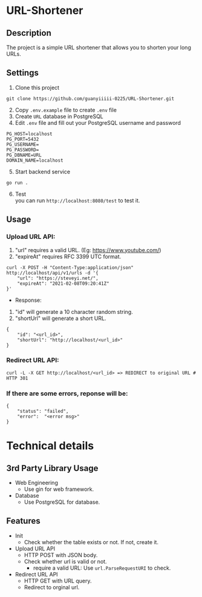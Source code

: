 # URL-Shortener
## Description
The project is a simple URL shortener that allows you to shorten your long URLs.
## Settings
1. Clone this project<br>
```
git clone https://github.com/guanyiiiii-0225/URL-Shortener.git
```
2. Copy `.env.example` file to create `.env` file
3. Create `URL` database in PostgreSQL
4. Edit `.env` file and fill out your PostgreSQL username and password<br>
```
PG_HOST=localhost
PG_PORT=5432
PG_USERNAME=
PG_PASSWORD=
PG_DBNAME=URL
DOMAIN_NAME=localhost
```
5. Start backend service<br>
```
go run .
```
6. Test<br>
you can run `http://localhost:8080/test` to test it.
## Usage
### Upload URL API:
1. "url" requires a valid URL. (Eg: https://www.youtube.com/)
2. "expireAt" requires RFC 3399 UTC format.
```
curl -X POST -H "Content-Type:application/json" http://localhost/api/v1/urls -d '{
    "url": "https://steveyi.net/",
    "expireAt": "2021-02-08T09:20:41Z"
}'
```
+ Response:
1. "id" will generate a 10 character random string.
2. "shortUrl" will generate a short URL.
```
{
    "id": "<url_id>",
    "shortUrl": "http://localhost/<url_id>"
}
```
### Redirect URL API:
```
curl -L -X GET http://localhost/<url_id> => REDIRECT to original URL # HTTP 301
```

### If there are some errors, reponse will be:
```
{
    "status": "failed",
    "error":  "<error msg>"
}
```

# Technical details
## 3rd Party Library Usage
+ Web Engineering
  + Use gin for web framework.
+ Database
  + Use PostgreSQL for database.
## Features
+ Init
  + Check whether the table exists or not. If not, create it.
+ Upload URL API
  + HTTP POST with JSON body.
  + Check whether url is valid or not.
    +  require a valid URL: Use `url.ParseRequestURI` to check.
+ Redirect URL API
  + HTTP GET with URL query.
  + Redirect to orginal url.
